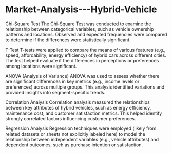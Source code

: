 # Market-Analysis---Hybrid-Vehicle
Chi-Square Test
The Chi-Square Test was conducted to examine the relationship between categorical variables, such as vehicle ownership patterns and locations. Observed and expected frequencies were compared to determine if the differences were statistically significant.

T-Test
T-tests were applied to compare the means of various features (e.g., speed, affordability, energy efficiency) of hybrid cars across different cities. The test helped evaluate if the differences in perceptions or preferences among locations were significant.

ANOVA (Analysis of Variance)
ANOVA was used to assess whether there are significant differences in key metrics (e.g., income levels or preferences) across multiple groups. This analysis identified variations and provided insights into segment-specific trends.

Correlation Analysis
Correlation analysis measured the relationships between key attributes of hybrid vehicles, such as energy efficiency, maintenance cost, and customer satisfaction metrics. This helped identify strongly correlated factors influencing customer preferences.

Regression Analysis
Regression techniques were employed (likely from related datasets or sheets not explicitly labeled here) to model the relationship between independent variables (e.g., vehicle attributes) and dependent outcomes, such as purchase intention or satisfaction.
